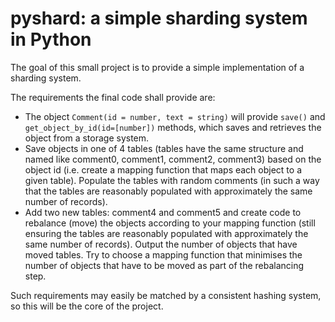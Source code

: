 # pyshard: a simple sharding system in Python

The goal of this small project is to provide a simple implementation of a sharding system.

The requirements the final code shall provide are:

* The object `Comment(id = number, text = string)` will provide `save()` and `get_object_by_id(id=[number])` methods, which saves and retrieves the object from a storage system.
* Save objects in one of 4 tables (tables have the same structure and named like comment0, comment1, comment2, comment3) based on the object id (i.e. create a mapping function that maps each object to a given table). Populate the tables with random comments (in such a way that the tables are reasonably populated with approximately the same number of records).
* Add two new tables: comment4 and comment5 and create code to rebalance (move) the objects according to your mapping function (still ensuring the tables are reasonably populated with approximately the same number of records). Output the number of objects that have moved tables. Try to choose a mapping function that minimises the number of objects that have to be moved as part of the rebalancing step.

Such requirements may easily be matched by a consistent hashing system, so this will be the core of the project. 
 
 
 